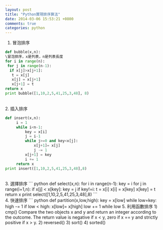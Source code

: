 ```yaml
---
layout: post
title: "Python實現排序算法"
date: 2014-03-06 15:53:21 +0800
comments: true
categories: python
---
```

1. 冒泡排序  
``` python   
def bubble(x,n):  
\冒泡排序，x是列表，n是列表長度  
for i in range(n):  
 for j in range(n-1):  
  if x[j]>x[j+1]:  
   t = x[j]  
   x[j] = x[j+1]  
   x[j+1] = t  
return x                  
print bubble([1,10,2,5,41,25,3,48], 8)    
```  
</br><!--more-->
2. 插入排序  
``` python  
def insert(x,n):
     i = 1
     while i<n-1:
         key = x[i]
         j = i-1
         while j>=0 and key<x[j]:
             x[j+1]= x[j]
             j -= 1
         x[j+1] = key
         i += 1
     return x
print insert([1,10,2,5,41,25,3,48],8)
```  
</br>
3. 選擇排序  
``` python
def select(x,n):
    for i in range(n-1):
        key = i
        for j in range(i+1,n):
            if x[j] < x[key]:
                 key = j
        if key!=i:
            t = x[i]
            x[i] = x[key]
            x[key] = t
    return x
print select([1,10,2,5,41,25,3,48],8)
```  
</br> 
4. 快速排序
``` python
def partition(x,low,high):
    key = x[low]
    while low<high:
        while low<high and x[high]>=key:
            high -= 1
        if low < high:
            x[low]= x[high]
            low += 1
        while low <high and x[low]<=key:
            low += 1
        if low < high:
            x[high] = x[low]
            high -= 1
    x[low] = key
    return low
def quick(x,low,high):
    if low < high:
       p = partition(x,low,high)
       quick(x,low,p-1)
       quick(x,p+1,high)
    return x
```  
</br>
5. 利用函數排序  
1) cmp()  
Compare the two objects x and y and return an integer according to the outcome. The return value is negative if x < y, zero if x == y and strictly positive if x > y.  
2) reversed()  
3) sort()  
4) sorted()  